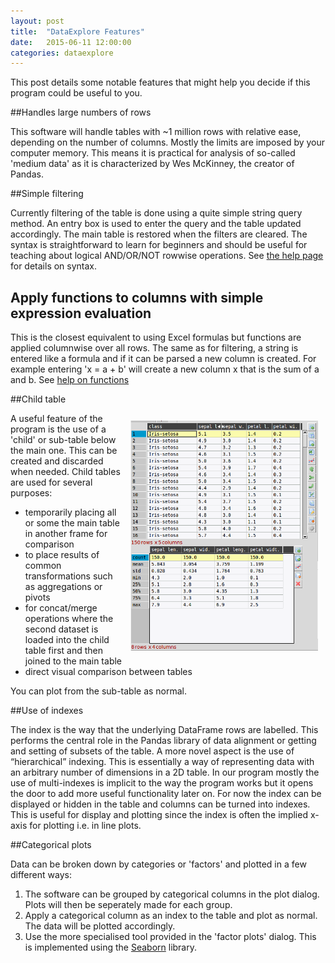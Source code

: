 ```yaml
---
layout: post
title:  "DataExplore Features"
date:   2015-06-11 12:00:00
categories: dataexplore
---
```


This post details some notable features that might help you decide if this program could be useful to you.

##Handles large numbers of rows

This software will handle tables with ~1 million rows with relative ease, depending on the number of columns. Mostly the limits are imposed by your computer memory. This means it is practical for analysis of so-called 'medium data' as it is characterized by Wes McKinney, the creator of Pandas.

##Simple filtering

Currently filtering of the table is done using a quite simple string query method. An entry box is used to enter the query and the table updated accordingly. The main table is restored when the filters are cleared. The syntax is straightforward to learn for beginners and should be useful for teaching about logical AND/OR/NOT rowwise operations. See [the help page](https://github.com/dmnfarrell/pandastable/wiki/Filtering) for details on syntax.

## Apply functions to columns with simple expression evaluation

This is the closest equivalent to using Excel formulas but functions are applied columnwise over all rows. The same as for filtering, a string is entered like a formula and if it can be parsed a new column is created. For example entering 'x = a + b' will create a new column x that is the sum of a and b. See [help on functions](https://github.com/dmnfarrell/pandastable/wiki/Applying-functions)

##Child table

<span style="float: right; padding:12px;">
<img src="/img/dexpl_childtable.png" width="300px">
</span>

A useful feature of the program is the use of a 'child' or sub-table below the main one. This can be created and discarded when needed. Child tables are used for several purposes:

* temporarily placing all or some the main table in another frame for comparison
* to place results of common transformations such as aggregations or pivots
* for concat/merge operations where the second dataset is loaded into the child table first and then joined to the main table
* direct visual comparison between tables

You can plot from the sub-table as normal.

##Use of indexes

The index is the way that the underlying DataFrame rows are labelled. This performs the central role in the Pandas library of data alignment or getting and setting of subsets of the table. A more novel aspect is the use of “hierarchical” indexing. This is essentially a way of representing data with an arbitrary number of dimensions in a 2D table. In our program mostly the use of multi-indexes is implicit to the way the program works but it opens the door to add more useful functionality later on. For now the index can be displayed or hidden in the table and columns can be turned into indexes. This is useful for display and plotting since the index is often the implied x-axis for plotting i.e. in line plots.

##Categorical plots

Data can be broken down by categories or 'factors' and plotted in a few different ways:

1. The software can be grouped by categorical columns in the plot dialog. Plots will then be seperately made for each group.
2. Apply a categorical column as an index to the table and plot as normal. The data will be plotted accordingly.
3. Use the more specialised tool provided in the 'factor plots' dialog. This is implemented using the [Seaborn](http://stanford.edu/~mwaskom/software/seaborn/) library.
